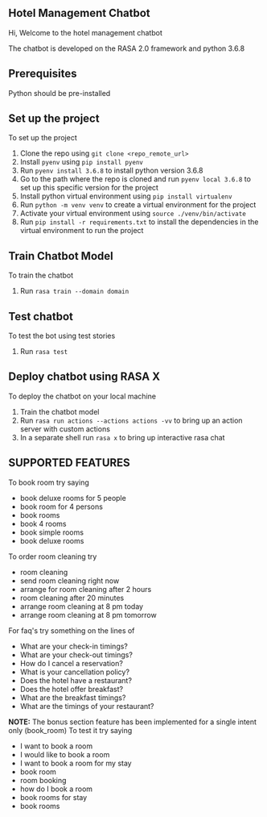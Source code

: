 ## Hotel Management Chatbot

Hi, Welcome to the hotel management chatbot

The chatbot is developed on the RASA 2.0 framework and python 3.6.8

## Prerequisites

Python should be pre-installed

## Set up the project

To set up the project

   1. Clone the repo using `git clone <repo_remote_url>`
   2. Install `pyenv` using `pip install pyenv`
   3. Run `pyenv install 3.6.8` to install python version 3.6.8
   4. Go to the path where the repo is cloned and run `pyenv local 3.6.8` to set up this specific version for the project
   5. Install python virtual environment using `pip install virtualenv`
   6. Run `python -m venv venv` to create a virtual environment for the project
   7. Activate your virtual environment using `source ./venv/bin/activate`
   7. Run `pip install -r requirements.txt` to install the dependencies in the virtual environment to run the project
   
## Train Chatbot Model

To train the chatbot

   1. Run `rasa train --domain domain`
   
## Test chatbot

To test the bot using test stories

   1. Run `rasa test`
   
## Deploy chatbot using RASA X

To deploy the chatbot on your local machine

   1. Train the chatbot model
   2. Run `rasa run actions --actions actions -vv` to bring up an action server with custom actions
   3. In a separate shell run `rasa x` to bring up interactive rasa chat
   
   
## SUPPORTED FEATURES

To book room try saying
   
   - book deluxe rooms for 5 people
   - book room for 4 persons
   - book rooms
   - book 4 rooms
   - book simple rooms
   - book deluxe rooms
   
To order room cleaning try
   
   - room cleaning
   - send room cleaning right now
   - arrange for room cleaning after 2 hours
   - room cleaning after 20 minutes
   - arrange room cleaning at 8 pm today
   - arrange room cleaning at 8 pm tomorrow
   
For faq's try something on the lines of
    
   - What are your check-in timings?
   - What are your check-out timings?
   - How do I cancel a reservation?
   - What is your cancellation policy?
   - Does the hotel have a restaurant?
   - Does the hotel offer breakfast?
   - What are the breakfast timings?
   - What are the timings of your restaurant?
   
**NOTE:** The bonus section feature has been implemented for a single intent only (book_room)
To test it try saying
   
   - I want to book a room
   - I would like to book a room
   - I want to book a room for my stay
   - book room
   - room booking
   - how do I book a room
   - book rooms for stay
   - book rooms